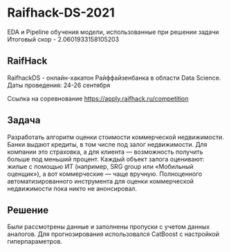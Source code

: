 # Raifhack-DS-2021
EDA и Pipeline обучения модели, использованные при решении задачи
Итоговый скор - 2.0601933158105203

## RaifHack
RaifhackDS - онлайн-хакатон Райффайзенбанка в области Data Science. 
Даты проведения: 24-26 сентября

Ссылка на соревнование https://apply.raifhack.ru/competition

## Задача

Разработать алгоритм оценки стоимости коммерческой недвижимости.
Банки выдают кредиты, в том числе под залог недвижимости. Для компании это страховка, а для клиента — возможность получить больше под меньший процент. Каждый объект залога оценивают: жилые с помощью ИТ (например, SRG group или «Мобильный оценщик»), а вот коммерческие — чаще вручную. Полноценного автоматизированного инструмента для оценки коммерческой недвижимости пока никто не анонсировал.

## Решение
Были рассмотрены данные и заполнены пропуски с учетом данных аналогов. Для прогнозирования использовался CatBoost с настройкой гиперпараметров.
